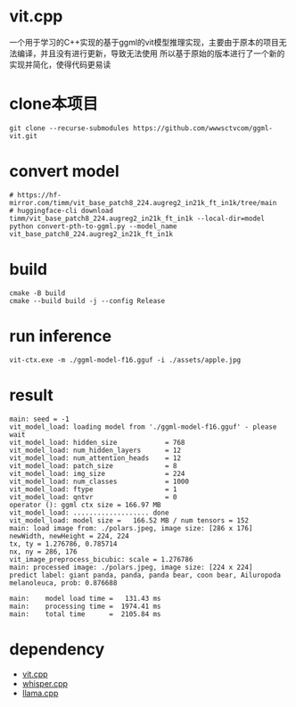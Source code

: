 # vit.cpp
一个用于学习的C++实现的基于ggml的vit模型推理实现，主要由于原本的项目无法编译，并且没有进行更新，导致无法使用
所以基于原始的版本进行了一个新的实现并简化，使得代码更易读


# clone本项目
```
git clone --recurse-submodules https://github.com/wwwsctvcom/ggml-vit.git
```

# convert model
````
# https://hf-mirror.com/timm/vit_base_patch8_224.augreg2_in21k_ft_in1k/tree/main
# huggingface-cli download timm/vit_base_patch8_224.augreg2_in21k_ft_in1k --local-dir=model
python convert-pth-to-ggml.py --model_name vit_base_patch8_224.augreg2_in21k_ft_in1k
````

# build
```
cmake -B build
cmake --build build -j --config Release
```

# run inference
```
vit-ctx.exe -m ./ggml-model-f16.gguf -i ./assets/apple.jpg
```

# result
```
main: seed = -1
vit_model_load: loading model from './ggml-model-f16.gguf' - please wait
vit_model_load: hidden_size            = 768
vit_model_load: num_hidden_layers      = 12
vit_model_load: num_attention_heads    = 12
vit_model_load: patch_size             = 8
vit_model_load: img_size               = 224
vit_model_load: num_classes            = 1000
vit_model_load: ftype                  = 1
vit_model_load: qntvr                  = 0
operator (): ggml ctx size = 166.97 MB
vit_model_load: ................... done
vit_model_load: model size =   166.52 MB / num tensors = 152
main: load image from: ./polars.jpeg, image size: [286 x 176]
newWidth, newHeight = 224, 224
tx, ty = 1.276786, 0.785714
nx, ny = 286, 176
vit_image_preprocess_bicubic: scale = 1.276786
main: processed image: ./polars.jpeg, image size: [224 x 224]
predict label: giant panda, panda, panda bear, coon bear, Ailuropoda melanoleuca, prob: 0.876688

main:    model load time =   131.43 ms
main:    processing time =  1974.41 ms
main:    total time      =  2105.84 ms
```

# dependency
* [vit.cpp](https://github.com/staghado/vit.cpp)
* [whisper.cpp](https://github.com/ggerganov/whisper.cpp)
* [llama.cpp](https://github.com/ggerganov/llama.cpp)
